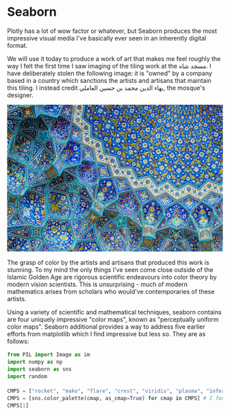 # Seaborn

Plotly has a lot of wow factor or whatever, but Seaborn produces the most impressive visual media I've basically ever seen in an inherently digital format.

We will use it today to produce a work of art that makes me feel roughly the way I felt the first time I saw imaging of the tiling work at the مسجد شاه. I have deliberately stolen the following image: it is "owned" by a company based in a country which sanctions the artists and artisans that maintain this tiling. I instead credit بهاء الدين محمد بن حسين العاملي, the mosque's designer.

<img src="tiles.png">

The grasp of color by the artists and artisans that produced this work is stunning. To my mind the only things I've seen come close outside of the Islamic Golden Age are rigorous scientific endeavours into color theory by modern vision scientists. This is unsurprising - much of modern mathematics arises from scholars who would've contemporaries of these artists.

Using a variety of scientific and mathematical techniques, seaborn contains are four uniquely impressive "color maps", known as "perceptually uniform color maps". Seaborn additional provides a way to address five earlier efforts from matplotlib which I find impressive but less so. They are as follows:

```python
from PIL import Image as im
import numpy as np
import seaborn as sns
import random

CMPS = ["rocket", "mako", "flare", "crest", "viridis", "plasma", "inferno", "magma", "cividis"]
CMPS = [sns.color_palette(cmap, as_cmap=True) for cmap in CMPS] # I found this on the Seaborn website
CMPS[1]
```



<ing src="output.png">
